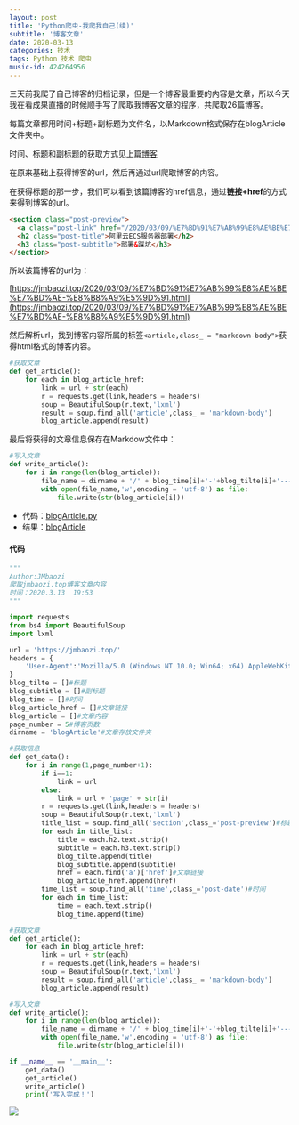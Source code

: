 ```yaml
---
layout: post
title: 'Python爬虫-我爬我自己(续)'
subtitle: '博客文章'
date: 2020-03-13
categories: 技术
tags: Python 技术 爬虫
music-id: 424264956
---
```


三天前我爬了自己博客的归档记录，但是一个博客最重要的内容是文章，所以今天我在看成果直播的时候顺手写了爬取我博客文章的程序，共爬取26篇博客。

每篇文章都用时间+标题+副标题为文件名，以Markdown格式保存在blogArticle文件夹中。

时间、标题和副标题的获取方式见上篇[博客](https://jmbaozi.top/2020/03/10/Python%E7%88%AC%E8%99%AB-%E6%88%91%E7%88%AC%E6%88%91%E8%87%AA%E5%B7%B1.html)

在原来基础上获得博客的url，然后再通过url爬取博客的内容。

在获得标题的那一步，我们可以看到该篇博客的href信息，通过**链接+href**的方式来得到博客的url。

```html
<section class="post-preview">
  <a class="post-link" href="/2020/03/09/%E7%BD%91%E7%AB%99%E8%AE%BE%E7%BD%AE-%E8%B8%A9%E5%9D%91.html" title="阿里云ECS服务器部署"></a>
  <h2 class="post-title">阿里云ECS服务器部署</h2>
  <h3 class="post-subtitle">部署&踩坑</h3>
</section>
```
所以该篇博客的url为：

[https://jmbaozi.top/2020/03/09/%E7%BD%91%E7%AB%99%E8%AE%BE%E7%BD%AE-%E8%B8%A9%E5%9D%91.html](https://jmbaozi.top/2020/03/09/%E7%BD%91%E7%AB%99%E8%AE%BE%E7%BD%AE-%E8%B8%A9%E5%9D%91.html)

然后解析url，找到博客内容所属的标签```<article,class_ = "markdown-body">```获得html格式的博客内容。
```python
#获取文章
def get_article():
    for each in blog_article_href:
        link = url + str(each)
        r = requests.get(link,headers = headers)
        soup = BeautifulSoup(r.text,'lxml')
        result = soup.find_all('article',class_ = 'markdown-body')
        blog_article.append(result)
```
最后将获得的文章信息保存在Markdow文件中：
```python
#写入文章
def write_article():
    for i in range(len(blog_article)):
        file_name = dirname + '/' + blog_time[i]+'-'+blog_tilte[i]+'---'+blog_subtitle[i]+ '.md'
        with open(file_name,'w',encoding = 'utf-8') as file:
            file.write(str(blog_article[i]))
```


* 代码：[blogArticle.py](https://github.com/JMbaozi/absorb/blob/master/program/blogArticle.py)
* 结果：[blogArticle](https://github.com/JMbaozi/absorb/tree/master/file/blogArticle)

#### 代码

```python
"""
Author:JMbaozi
爬取jmbaozi.top博客文章内容
时间：2020.3.13  19:53
"""

import requests
from bs4 import BeautifulSoup
import lxml

url = 'https://jmbaozi.top/'
headers = {
    'User-Agent':'Mozilla/5.0 (Windows NT 10.0; Win64; x64) AppleWebKit/537.36 (KHTML, like Gecko) Chrome/81.0.4044.43 Safari/537.36 Edg/81.0.416.28'
}
blog_tilte = []#标题
blog_subtitle = []#副标题
blog_time = []#时间
blog_article_href = []#文章链接
blog_article = []#文章内容
page_number = 5#博客页数
dirname = 'blogArticle'#文章存放文件夹

#获取信息
def get_data():
    for i in range(1,page_number+1):
        if i==1:
            link = url
        else:
            link = url + 'page' + str(i)
        r = requests.get(link,headers = headers)
        soup = BeautifulSoup(r.text,'lxml')
        title_list = soup.find_all('section',class_='post-preview')#标题&副标题&文章链接
        for each in title_list:
            title = each.h2.text.strip()
            subtitle = each.h3.text.strip()
            blog_tilte.append(title)
            blog_subtitle.append(subtitle)
            href = each.find('a')['href']#文章链接
            blog_article_href.append(href)
        time_list = soup.find_all('time',class_='post-date')#时间
        for each in time_list:
            time = each.text.strip()
            blog_time.append(time)

#获取文章
def get_article():
    for each in blog_article_href:
        link = url + str(each)
        r = requests.get(link,headers = headers)
        soup = BeautifulSoup(r.text,'lxml')
        result = soup.find_all('article',class_ = 'markdown-body')
        blog_article.append(result)

#写入文章
def write_article():
    for i in range(len(blog_article)):
        file_name = dirname + '/' + blog_time[i]+'-'+blog_tilte[i]+'---'+blog_subtitle[i]+ '.md'
        with open(file_name,'w',encoding = 'utf-8') as file:
            file.write(str(blog_article[i]))

if __name__ == '__main__':
    get_data()
    get_article()
    write_article()
    print('写入完成！')

```

![](https://lz.sinaimg.cn/orj1080/ebeef3aaly3gcskga5mycj20py0hzab1.jpg)